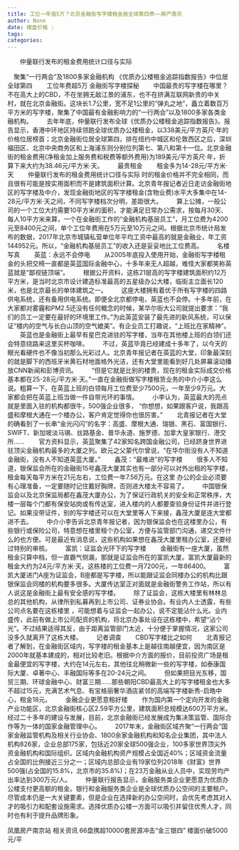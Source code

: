 ```yaml
---
title: 工位一年值5万？北京金融街写字楼租金居全球第四贵——房产南京
author: None
date: 楼盘价格 : 
tags: 
categories: 
---
```

　　仲量联行发布的租金费用统计口径与实际
<!-- more -->
　聚集“一行两会”及1800多家金融机构 《优质办公楼租金追踪指数报告》中位居全球第四
　　工位年费超5万 金融街写字楼探秘
　　中国最贵的写字楼在哪里？不在高大上的CBD，不在坐拥无敌江景的浦东，也不在挤满互联网新贵的中关村，就在北京金融街。这块长1.7公里，宽不足1公里的“弹丸之地”，矗立着数百万平方米的写字楼，聚集了中国最有金融影响力的“一行两会”以及1800多家各类金融机构。
　　去年年底，仲量联行发布全球《优质办公楼租金追踪指数报告》。报告显示，香港中环地区持续领跑全球优质办公楼租金，以338美元/平方英尺·年的价格位居榜首；北京金融街位居全球第四，排在纽约中城区和伦敦西区之后，深圳福田区、北京中央商务区和上海浦东则分别位列第七、第八和第十一位。北京金融街的租金费用(净租金加上服务费和税费等额外费用)为189美元/平方英尺·年，折算下来大约为38.46元/平方米·天。
　　最贵租金
　　租金多为14-28元/平方米·天
　　仲量联行发布的租金费用统计口径与实际
时的租金价格并不完全相同，而且很有可能是按实用面积而不是建筑面积计算。北京青年报记者近日走访金融街地区的写字楼及中介，发现金融街地区的写字楼租金(含物业费)水平大多集中在14-28元/平方米·天之间，不同写字楼档次分明，差距很大。
　　算上公摊，一般公司的一个工位大约需要10平方米的面积，才能满足日常办公需求，按每月30天、每人10平方米来算，一个在金融街工作的“金融机构基层员工”，月工位费为4200元至8400元之间，单个工位年费用在5万元至10万元之间。根据北京市统计局发布的数据，2017年北京市城镇私营单位年平均工资中最高的就是金融业，年工资144952元。所以，“金融机构基层员工”的收入还是妥妥地比工位费高。
　　名楼写真
　　英蓝：永远不会停电
　　从2005年底投入使用开始，金融街写字楼租金的头把交椅一直都是英蓝国际金融中心，十多年来无人超越，难怪大家都笑称英蓝就是“鄙视链顶端”。
　　根据公开资料，这栋21层高的写字楼建筑面积约12万平方米，是当时北京市设计建造标准最高的五星级办公大楼，临街主立面长120米，也是北京最长的单体建筑之一。
　　这座大楼拥有着优于所有写字楼的四路供电系统，还有备用供电系统。即便全北京都停电，英蓝也不会停。十多年前，在大家都对雾霾和PM2.5还没有任何概念的时候，某华尔街大公司就提出要求：“我们的员工一定要在最好的环境里工作。”为此英蓝安装了最先进的新风系统，可以保证“楼内的空气与长白山顶的空气媲美”。有企业员工打趣说，“上班比在家精神”。
　　英蓝也是金融街上最早有星巴克进驻的写字楼，当年在其他楼上班的白领们还会特意绕路来这里买杯咖啡。
　　不过，英蓝毕竟已经建成十多年了，以今天的眼光看硬件也不像当初那么光彩过人。北京青年报记者在英蓝的大堂，印象最深刻的就是脚下的西班牙米黄石材地面格外光洁，还有大堂里能看到好几处屏幕滚动播放CNN新闻和彭博资讯。
　　“但是它就是比别的楼贵，现在的租金实际成交价格基本都在25-28元/平方米·天。”一直在金融街做写字楼租赁业务的中介小李这么说。粗算一下，在英蓝上班的白领每月工位费至少7500元，一年至少9万元。大家都会把在英蓝上班当做一件自带光环的事情。
　　小李认为，英蓝最大的亮点就是里面入驻的机构都很牛，500强企业很多， “你想想，如果跟客户说，我跟高盛和摩根大通在一个楼办公，客户肯定觉得你也很厉害。”
　　北青报记者在大堂的确看到了一长串“金光闪闪”的名字：高盛、摩根大通、瑞银、黑石、富国银行、SWIFT、新加坡淡马锡、丝路基金、普华永道、施罗德、加拿大皇家银行、港交所……
　　官方资料显示，英蓝聚集了42家知名跨国金融公司，已经跻身世界进驻顶尖金融机构最多的大厦之列。欧元之父蒙代尔曾说，“在华尔街没有人不知道金融街，没有人不知道英蓝大厦。”
　　鑫茂：“最难进”的写字楼
　　很多人不知道，银保监会所在的金融街15号鑫茂大厦其实也有一部分可以对外出租的写字楼，租金每天每平方米在21元左右，工位费一年7.56万元。在这里
办公的企业必须要有心理准备，一定要随时记住戴好胸牌，否则进大楼太不容易了。
　　中国银保监会以及北京保监局都在鑫茂大厦办公，为了保证行政机关的安全和正常秩序，大楼一层每个门都有保安站岗或有传达室，进入楼内的人都要查验身份证件并进行登记。如果没带证件，别的写字楼还可以在大堂里等人下来接，鑫茂大厦是连大堂都进不去。
　　中介小李告诉北京青年报记者，因为银保监会也在这楼里办公，有些银行或保险公司，特意想在楼里租个办公室，方便与监管部门沟通，递交文件什么的也方便。可是最近有消息说，这些机构如果想在鑫茂大厦里租办公室，还要经过特别的审核。
　　富凯：证监会光环下的写字楼
　　金融街有一座大厦，虽然租金只算中档，但一直霸气侧漏，那就是证监会所在的富凯大厦。富凯大厦最新的租金大约为24元/平方米·天。这栋楼的工位费一月7200元，一年86400。
　　富凯大厦进门A座为证监会，B座都是写字楼，所以能跟证监会同楼办公的机构比跟银保监会同楼的机构要多很多。大厦传达室正对面就是金融街警务工作站，所以有人说这是金融街上最有安全感的写字楼。
　　除了证监会，这栋大楼里有林林总总的其他机构，从律所到私募再到上市公司、证券业协会。有业内人士透露，有些公司点名要在这栋楼里
，可能想着与证监会一起办公，说不定能沾什么光。业内盛传，此前有做上市公司配资的机构，将北京办事处设在这栋楼中，希望“沾个光”。不过结果适得其反，由于距离监管部门太近，十分便于掌握情况，这家公司没多久就离开了这栋大楼。
　　记者调查
　　CBD写字楼比之如何
　　北青报记者了解到，在金融街区域内，写字楼的租金基本上是越往南越便宜，因为南区是2000年就基本建成的，相对比较老旧。根据中介方面的报价，目前投资广场是租金最便宜的写字楼，大约在14元左右，其他往北稍微新一些的写字楼，如泰康国际大厦、卓著中心、丰融国际等多在20-24元之间。
　　但如果把目光东移，国贸三期、环球金融中心、财富三期……那些朝阳CBD最高大上的写字楼租金也大多不超过15元，充满艺术气息、有宝格丽奢华酒店紧邻的高端写字楼新秀-启皓中心，租金18元。
　　金融企业更愿意租好楼
　　作为国内第一个定向开发的金融产业功能区，北京金融街核心区2.59平方公里，建筑面积总规模达600万平方米。经过二十多年的建设与发展，目前，北京金融街已经发展成为集决策监管、国际合作等为一体的国家金融管理中心。
　　2017年末，金融街区域齐聚“一行两会”国家金融监管机构及相关行业协会、1800余家金融机构和知名企业集团，其中法人机构826家，企业总部175家，包括近20家全球500强企业，100多家世界顶尖外资金融机构和国际组织。区域内金融机构资产规模占全国近40%；区域资金流量占全国的比例接近三分之一；区域内总部企业有19家位列2018年《财富》世界500强(占全国的15.8%，北京市的35.8%)；在23万金融从业人员中，实现劳均产出率达到300万元/人。
　　仲量联行报告显示，金融服务类企业更愿意为优质办公楼支付更高额的租金。银行和金融服务类企业是全球优质办公空间的主要租户。尽管成本仍是一大关键要素，但是企业在选择新的办公空间时，会优先考虑其对人才的吸引力和配套设施需求。选择优质办公楼一方面可以吸引并留住优秀人才，同时也有利于提升品牌形象。
                        
                        
                        
                        
                                        
                    
                    
                
                    
                    
                    
                
                    
                
凤凰房产南京站
相关资讯
66盘携超10000套房源冲击“金三银四”
楼面价破5000元/平
	                        
	                    
	                        
	                    
